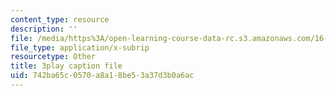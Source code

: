 ```yaml
---
content_type: resource
description: ''
file: /media/https%3A/open-learning-course-data-rc.s3.amazonaws.com/16-90-computational-methods-in-aerospace-engineering-spring-2014/742ba65c0570a8a18be53a37d3b0a6ac_ruZ33P1ICRs.srt
file_type: application/x-subrip
resourcetype: Other
title: 3play caption file
uid: 742ba65c-0570-a8a1-8be5-3a37d3b0a6ac
---
```

